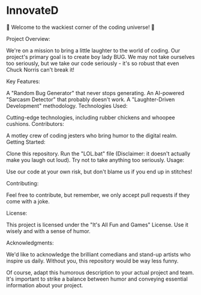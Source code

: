 # InnovateD
🤣 Welcome to the wackiest corner of the coding universe! 🤣

Project Overview:

We're on a mission to bring a little laughter to the world of coding. Our project's primary goal is to create boy lady BUG. We may not take ourselves too seriously, but we take our code seriously - it's so robust that even Chuck Norris can't break it!

Key Features:

A "Random Bug Generator" that never stops generating.
An AI-powered "Sarcasm Detector" that probably doesn't work.
A "Laughter-Driven Development" methodology.
Technologies Used:

Cutting-edge technologies, including rubber chickens and whoopee cushions.
Contributors:

A motley crew of coding jesters who bring humor to the digital realm.
Getting Started:

Clone this repository.
Run the "LOL.bat" file (Disclaimer: it doesn't actually make you laugh out loud).
Try not to take anything too seriously.
Usage:

Use our code at your own risk, but don't blame us if you end up in stitches!

Contributing:

Feel free to contribute, but remember, we only accept pull requests if they come with a joke.

License:

This project is licensed under the "It's All Fun and Games" License. Use it wisely and with a sense of humor.

Acknowledgments:

We'd like to acknowledge the brilliant comedians and stand-up artists who inspire us daily. Without you, this repository would be way less funny.

Of course, adapt this humorous description to your actual project and team. It's important to strike a balance between humor and conveying essential information about your project.





